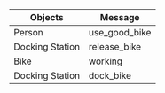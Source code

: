 | Objects | Message |
| ------ | ------ |
| Person| use_good_bike |
| Docking Station | release_bike |
| Bike | working |
|Docking Station| dock_bike|

